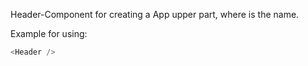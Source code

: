 Header-Component for creating a App  upper part,
where is the name.


Example for using:
```js
<Header />
```